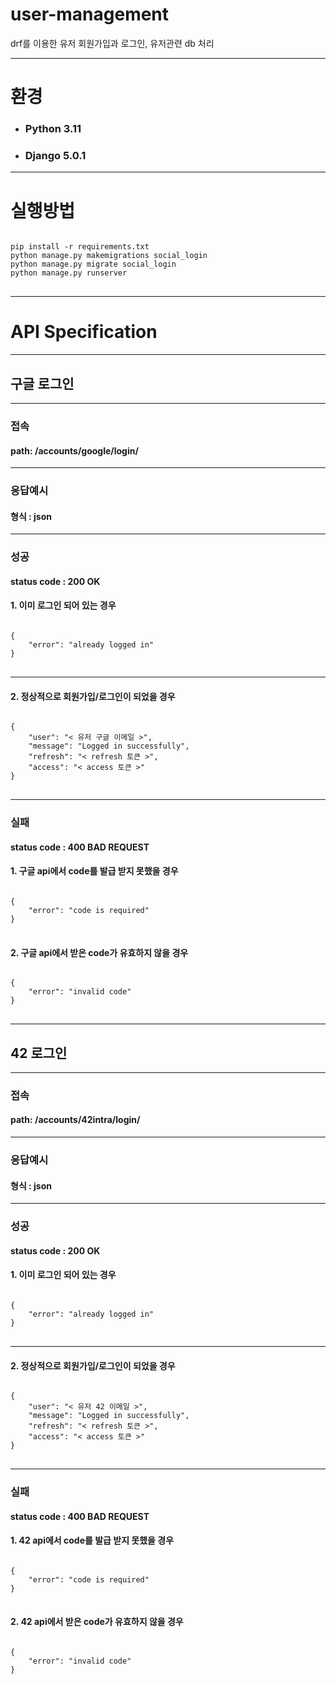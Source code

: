 # user-management
drf를 이용한 유저 회원가입과 로그인, 유저관련 db 처리
***
# 환경
* ### Python 3.11
* ### Django 5.0.1
***
# 실행방법
<pre>
<code>
pip install -r requirements.txt
python manage.py makemigrations social_login
python manage.py migrate social_login
python manage.py runserver 
</code>
</pre>
***
# API Specification
***
## 구글 로그인
***
### 접속
#### path: /accounts/google/login/
***
### 응답예시
#### 형식 : json
***
### 성공
#### status code : 200 OK
#### 1. 이미 로그인 되어 있는 경우
<pre>
<code>
{
    "error": "already logged in"
}
</code>
</pre>
***
#### 2. 정상적으로 회원가입/로그인이 되었을 경우
<pre>
<code>
{
    "user": "< 유저 구글 이메일 >",
    "message": "Logged in successfully",
    "refresh": "< refresh 토큰 >",
    "access": "< access 토큰 >"
}
</code>
</pre>
***
### 실패 
#### status code : 400 BAD REQUEST
#### 1. 구글 api에서 code를 발급 받지 못했을 경우
<pre>
<code>
{
    "error": "code is required"
}
</code>
</pre>
#### 2. 구글 api에서 받은 code가 유효하지 않을 경우
<pre>
<code>
{
    "error": "invalid code"
}
</code>
</pre>
***
## 42 로그인
***
### 접속
#### path: /accounts/42intra/login/
***
### 응답예시
#### 형식 : json
***
### 성공
#### status code : 200 OK
#### 1. 이미 로그인 되어 있는 경우
<pre>
<code>
{
    "error": "already logged in"
}
</code>
</pre>
***
#### 2. 정상적으로 회원가입/로그인이 되었을 경우
<pre>
<code>
{
    "user": "< 유저 42 이메일 >",
    "message": "Logged in successfully",
    "refresh": "< refresh 토큰 >",
    "access": "< access 토큰 >"
}
</code>
</pre>
***
### 실패 
#### status code : 400 BAD REQUEST
#### 1. 42 api에서 code를 발급 받지 못했을 경우
<pre>
<code>
{
    "error": "code is required"
}
</code>
</pre>
#### 2. 42 api에서 받은 code가 유효하지 않을 경우
<pre>
<code>
{
    "error": "invalid code"
}
</code>
</pre>